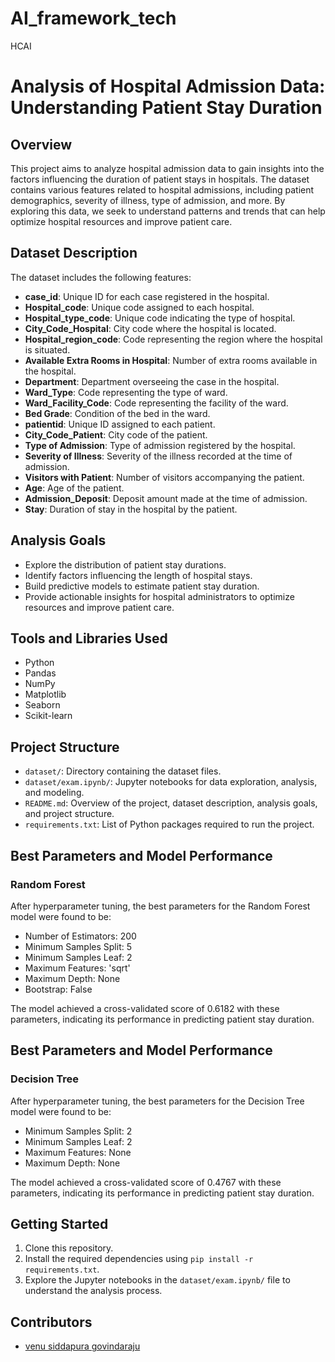 # AI_framework_tech
HCAI
# 

# Analysis of Hospital Admission Data: Understanding Patient Stay Duration

## Overview
This project aims to analyze hospital admission data to gain insights into the factors influencing the duration of patient stays in hospitals. The dataset contains various features related to hospital admissions, including patient demographics, severity of illness, type of admission, and more. By exploring this data, we seek to understand patterns and trends that can help optimize hospital resources and improve patient care.

## Dataset Description
The dataset includes the following features:

- **case_id**: Unique ID for each case registered in the hospital.
- **Hospital_code**: Unique code assigned to each hospital.
- **Hospital_type_code**: Unique code indicating the type of hospital.
- **City_Code_Hospital**: City code where the hospital is located.
- **Hospital_region_code**: Code representing the region where the hospital is situated.
- **Available Extra Rooms in Hospital**: Number of extra rooms available in the hospital.
- **Department**: Department overseeing the case in the hospital.
- **Ward_Type**: Code representing the type of ward.
- **Ward_Facility_Code**: Code representing the facility of the ward.
- **Bed Grade**: Condition of the bed in the ward.
- **patientid**: Unique ID assigned to each patient.
- **City_Code_Patient**: City code of the patient.
- **Type of Admission**: Type of admission registered by the hospital.
- **Severity of Illness**: Severity of the illness recorded at the time of admission.
- **Visitors with Patient**: Number of visitors accompanying the patient.
- **Age**: Age of the patient.
- **Admission_Deposit**: Deposit amount made at the time of admission.
- **Stay**: Duration of stay in the hospital by the patient.

## Analysis Goals
- Explore the distribution of patient stay durations.
- Identify factors influencing the length of hospital stays.
- Build predictive models to estimate patient stay duration.
- Provide actionable insights for hospital administrators to optimize resources and improve patient care.

## Tools and Libraries Used
- Python
- Pandas
- NumPy
- Matplotlib
- Seaborn
- Scikit-learn

## Project Structure
- `dataset/`: Directory containing the dataset files.
- `dataset/exam.ipynb/`: Jupyter notebooks for data exploration, analysis, and modeling.
- `README.md`: Overview of the project, dataset description, analysis goals, and project structure.
- `requirements.txt`: List of Python packages required to run the project.

## Best Parameters and Model Performance

### Random Forest

After hyperparameter tuning, the best parameters for the Random Forest model were found to be:

- Number of Estimators: 200
- Minimum Samples Split: 5
- Minimum Samples Leaf: 2
- Maximum Features: 'sqrt'
- Maximum Depth: None
- Bootstrap: False

The model achieved a cross-validated score of 0.6182 with these parameters, indicating its performance in predicting patient stay duration.

## Best Parameters and Model Performance

### Decision Tree

After hyperparameter tuning, the best parameters for the Decision Tree model were found to be:

- Minimum Samples Split: 2
- Minimum Samples Leaf: 2
- Maximum Features: None
- Maximum Depth: None

The model achieved a cross-validated score of 0.4767 with these parameters, indicating its performance in predicting patient stay duration.

## Getting Started
1. Clone this repository.
2. Install the required dependencies using `pip install -r requirements.txt`.
3. Explore the Jupyter notebooks in the `dataset/exam.ipynb/` file to understand the analysis process.

## Contributors
- [venu siddapura govindaraju](https://github.com/svenu38/AI_framework_tech)



